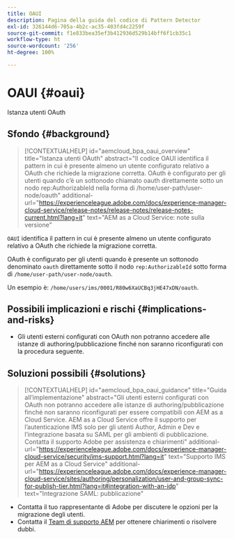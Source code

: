 ```yaml
---
title: OAUI
description: Pagina della guida del codice di Pattern Detector
exl-id: 326144d6-705a-4b2c-ac35-403fd4c2259f
source-git-commit: f1e833bea35ef3b412936d529b14bff6f1cb35c1
workflow-type: ht
source-wordcount: '256'
ht-degree: 100%

---
```


# OAUI {#oaui}

Istanza utenti OAuth

## Sfondo {#background}

>[!CONTEXTUALHELP]
>id="aemcloud_bpa_oaui_overview"
>title="Istanza utenti OAuth"
>abstract="Il codice OAUI identifica il pattern in cui è presente almeno un utente configurato relativo a OAuth che richiede la migrazione corretta. OAuth è configurato per gli utenti quando c’è un sottonodo chiamato oauth direttamente sotto un nodo rep:AuthorizableId nella forma di /home/user-path/user-node/oauth"
>additional-url="https://experienceleague.adobe.com/docs/experience-manager-cloud-service/release-notes/release-notes/release-notes-current.html?lang=it" text="AEM as a Cloud Service: note sulla versione"

`OAUI` identifica il pattern in cui è presente almeno un utente configurato relativo a OAuth che richiede la migrazione corretta.

OAuth è configurato per gli utenti quando è presente un sottonodo denominato `oauth` direttamente sotto il nodo `rep:AuthorizableId` sotto forma di `/home/user-path/user-node/oauth`.

Un esempio è: `/home/users/ims/0001/R80w6XaUCBq3jHE47xDN/oauth`.

## Possibili implicazioni e rischi {#implications-and-risks}

* Gli utenti esterni configurati con OAuth non potranno accedere alle istanze di authoring/pubblicazione finché non saranno riconfigurati con la procedura seguente.

## Soluzioni possibili {#solutions}

>[!CONTEXTUALHELP]
>id="aemcloud_bpa_oaui_guidance"
>title="Guida all’implementazione"
>abstract="Gli utenti esterni configurati con OAuth non potranno accedere alle istanze di authoring/pubblicazione finché non saranno riconfigurati per essere compatibili con AEM as a Cloud Service. AEM as a Cloud Service offre il supporto per l’autenticazione IMS solo per gli utenti Author, Admin e Dev e l’integrazione basata su SAML per gli ambienti di pubblicazione. Contatta il supporto Adobe per assistenza e chiarimenti"
>additional-url="https://experienceleague.adobe.com/docs/experience-manager-cloud-service/security/ims-support.html?lang=it" text="Supporto IMS per AEM as a Cloud Service"
>additional-url="https://experienceleague.adobe.com/docs/experience-manager-cloud-service/sites/authoring/personalization/user-and-group-sync-for-publish-tier.html?lang=it#integration-with-an-idp" text="Integrazione SAML: pubblicazione"

* Contatta il tuo rappresentante di Adobe per discutere le opzioni per la migrazione degli utenti.
* Contatta il [Team di supporto AEM](https://helpx.adobe.com/it/enterprise/using/support-for-experience-cloud.html) per ottenere chiarimenti o risolvere dubbi.
